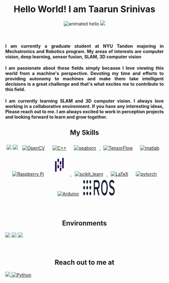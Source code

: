 <h1 align="center">Hello World! I am Taarun Srinivas</h1>
<div align = "center">
<img src="https://github.com/Anmol-Baranwal/Cool-GIFs-For-GitHub/assets/74038190/9be4d344-6782-461a-b5a6-32a07bf7b34e" width="400" alt="animated hello">
<img src="https://github.com/Anmol-Baranwal/Cool-GIFs-For-GitHub/assets/74038190/219bcc70-f5dc-466b-9a60-29653d8e8433" width="400">
</div>
<br><br>

<h4>
  <div style="text-align: justify"> I am currently a graduate student at NYU Tandon majoring in Mechatronics and Robotics program. My areas of interests are computer vision, deep learning, sensor fusion, SLAM, 3D computer vision </div>  
</h4>

<h4>
<div style="text-align: justify"> I am passionate about these fields simply because I love viewing this world from a machine's perspective. Devoting my time and efforts to providing autonomy to machines and make them take intelligent decisions is a great challenge and that's what excites me to contribute to this field.</div>
</h4>

<h4>
  <div style="text-align: justify"> I am currently learning SLAM and 3D computer vision. I always love working in a collaborative environment. If you have any interesting ideas, Please reach out to me. I am always excited to work in perception projects and looking forward to learn and grow together. </div>
</h4>

<h2 align="center">My Skills </h2>
<div align="center">
<img src="https://user-images.githubusercontent.com/74038190/212257472-08e52665-c503-4bd9-aa20-f5a4dae769b5.gif" width="50"> <img src="https://user-images.githubusercontent.com/74038190/212257468-1e9a91f1-b626-4baa-b15d-5c385dfa7ed2.gif" width="50">
  <a href="https://opencv.org/" target="_blank"><img style="margin: 10px" src="https://profilinator.rishav.dev/skills-assets/opencv-icon.svg" alt="OpenCV" width="50" /></a>
  <a href="https://www.cplusplus.com/" target="_blank"><img style="margin: 10px" src="https://profilinator.rishav.dev/skills-assets/cplusplus-original.svg" alt="C++" width="50" /></a>  
<a href="https://seaborn.pydata.org/" target="_blank"><img style="margin: 10px" src="https://seaborn.pydata.org/_images/logo-mark-lightbg.svg" alt="seaborn" width="50"/> </a>
<a href="https://www.tensorflow.org/" target="_blank"><img style="margin: 10px" src="https://profilinator.rishav.dev/skills-assets/tensorflow-icon.svg" alt="TensorFlow" width="50" /></a>  
<a href="https://www.mathworks.com/" target="_blank"><img style="margin: 10px" src="https://upload.wikimedia.org/wikipedia/commons/2/21/Matlab_Logo.png" alt="matlab" width="50"/></a>
<a href="https://www.raspberrypi.org/" target="_blank"><img style="margin: 10px" src="https://profilinator.rishav.dev/skills-assets/raspberrypi.png" alt="Raspberry Pi" width="50" /></a>  
<a href="https://pandas.pydata.org/" target="_blank"><img style="margin: 10px" src="https://raw.githubusercontent.com/devicons/devicon/2ae2a900d2f041da66e950e4d48052658d850630/icons/pandas/pandas-original.svg" alt="pandas" width="50"/> </a>
<a href="https://scikit-learn.org/" target="_blank"><img style="margin: 10px" src="https://upload.wikimedia.org/wikipedia/commons/0/05/Scikit_learn_logo_small.svg" alt="scikit_learn" width="50"/> </a>
<a href="https://www.latex-project.org/" target="_blank"><img style="margin: 10px" src="https://profilinator.rishav.dev/skills-assets/latex.png" alt="LaTeX" width="50"/></a>  
<a href="https://pytorch.org/" target="_blank"><img style="margin: 10px" src="https://profilinator.rishav.dev/skills-assets/pytorch-icon.svg" alt="pytorch" width="50"/></a>  
<a href="https://www.arduino.cc/" target="_blank"><img style="margin: 10px" src="https://profilinator.rishav.dev/skills-assets/arduino.png" alt="Arduino" width="50"/></a>  
<img src="https://github.com/starceees/starceees/blob/main/ros_logo.png" alt="ROS" width="100" height="50">
</div>
<br></br>

<h2 align="center">Environments </h2>
<div align="left">
<img src="https://user-images.githubusercontent.com/74038190/212257465-7ce8d493-cac5-494e-982a-5a9deb852c4b.gif" width="50">
<img src="https://github.com/Anmol-Baranwal/Cool-GIFs-For-GitHub/assets/74038190/de038172-e903-4951-926c-755878deb0b4" width="50">
<img src="https://github.com/Anmol-Baranwal/Cool-GIFs-For-GitHub/assets/74038190/3fb2cdf6-8920-462e-87a4-95af376418aa" width="50">
</div>
<br></br>

<h2 align = "center"> Reach out to me at </h2>
<div align = "left">
<a href="https://www.linkedin.com/in/taarun-srinivas-5a2032182/" target="_blank">
<img src="https://user-images.githubusercontent.com/74038190/235294012-0a55e343-37ad-4b0f-924f-c8431d9d2483.gif" width="50">
<a href="" target="_blank>
<img src="https://github.com/Anmol-Baranwal/Cool-GIFs-For-GitHub/assets/74038190/3fb2cdf6-8920-462e-87a4-95af376418aa" width="50">
<a href="mailto:ts4649@nyu.edu"> <img src="https://1000logos.net/wp-content/uploads/2021/05/Gmail-logo.png" alt="Python" width="70"></a>
</div>
<br></br>
